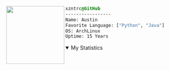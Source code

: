 <div style="display:block;text-align:left"><a href="https://github.com/Eccentrici/" imageanchor="1"><img align="left" src="https://avatars.githubusercontent.com/u/96399844?v=4" border="0" style="width:155px;">
  
  ```css
  xzntrc@GitHub
  -----------------
  Name: Austin
  Favorite Language: ["Python", "Java"]
  OS: ArchLinux  
  Uptime: 15 Years
  ```
<details open>
<summary> My Statistics</summary>

</details>
</div>




